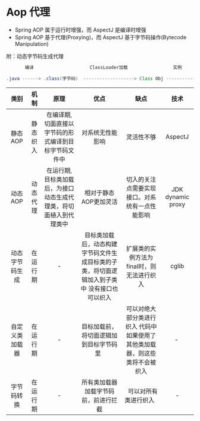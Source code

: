 # Aop 代理

* Spring AOP 属于运行时增强，而 AspectJ 是编译时增强
* Spring AOP 基于代理(Proxying)，而 AspectJ 基于字节码操作(Bytecode Manipulation)

附：动态字节码生成代理

```java
       编译                     ClassLoader加载                 实例
        
.java ------> .class(字节码)  -------------------> Class Obj ------------> Class Instance
```

|类别	| 机制 | 原理 | 	优点	| 缺点| 技术|
|:----:|:----:|:----:|:----:|:----:|:----:|
|静态AOP|静态织入|在编译期,切面直接以字节码的形式编译到目标字节码文件中	|对系统无性能影响	|灵活性不够	|AspectJ|
|动态AOP	|动态代理	|在运行期,目标类加载后，为接口动态生成代理类，将切面植入到代理类中	|相对于静态AOP更加灵活 |	切入的关注点需要实现接口。对系统有一点性能影响	|JDK dynamic proxy|
|动态字节码生成|	在运行期|-|目标类加载后，动态构建字节码文件生成目标类的子类，将切面逻辑加入到子类中	没有接口也可以织入 |扩展类的实例方法为final时，则无法进行织入	|cglib|
|自定义类加载器|	在运行期|-|目标加载前，将切面逻辑加到目标字节码里	 |	可以对绝大部分类进行织入	代码中如果使用了其他类加载器，则这些类将不会被织入	| - |
|字节码转换|	在运行期|-|所有类加载器加载字节码前，前进行拦截	| 	可以对所有类进行织入	 | -|
